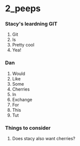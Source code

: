 # 2_peeps

### Stacy's leardning GIT
1. Git
2. Is
3. Pretty cool
4. Yea!

### Dan
1. Would
2. Like
3. Some
4. Cherries
5. In
6. Exchange
7. For
8. This
9. Tut

### Things to consider
1. Does stacy also want cherries?
